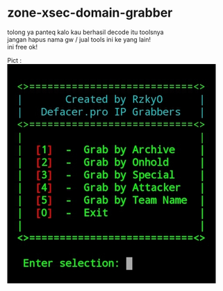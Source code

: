 # zone-xsec-domain-grabber

tolong ya panteq kalo kau berhasil decode itu toolsnya<br>
jangan hapus nama gw / jual tools ini ke yang lain!<br>
ini free ok!<br>

Pict :
<br>
<img src="https://raw.githubusercontent.com/Rzzky/defacerpro-ip-grabber/main/def.jpg">
